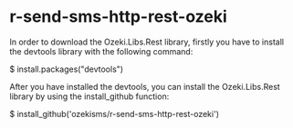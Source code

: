 # r-send-sms-http-rest-ozeki

In order to download the Ozeki.Libs.Rest library, firstly you have to install the devtools library with the following command:

 $ install.packages("devtools")
 
After you have installed the devtools, you can install the Ozeki.Libs.Rest library by using the install_github function:
 
 $ install_github('ozekisms/r-send-sms-http-rest-ozeki')

